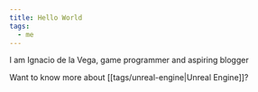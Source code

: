 ```yaml
---
title: Hello World
tags:
  - me
---
```


I am Ignacio de la Vega, game programmer and aspiring blogger

Want to know more about [[tags/unreal-engine|Unreal Engine]]?